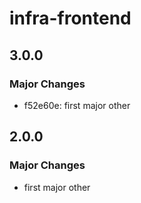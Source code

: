 # infra-frontend

## 3.0.0

### Major Changes

- f52e60e: first major other

## 2.0.0

### Major Changes

- first major other
